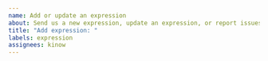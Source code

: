 ```yaml
---
name: Add or update an expression
about: Send us a new expression, update an expression, or report issues with existing expressions
title: "Add expression: "
labels: expression
assignees: kinow
---
```


<!--
You can write the meaning of an expression, or just a suggestion of a missing expression.
Feel free to leave some examples, maybe in context like videos, books, or music where you
have seen it being used. Thank you!
-->
